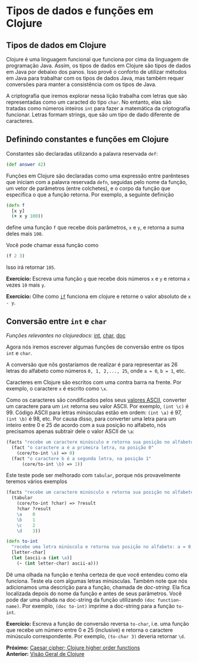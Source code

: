 # Tipos de dados e funções em Clojure

## Tipos de dados em Clojure

Clojure é uma linguagem funcional que funciona por cima da linguagem de programação Java. Assim, os tipos de dados em Clojure são tipos de dados em Java por debaixo dos panos. Isso provê o conforto de utilizar métodos em Java para trabalhar com os tipos de dados Java, mas também requer conversões para manter a consistência com os tipos de Java.

A criptografia que iremos explorar nessa lição trabalha com letras que são representadas como um caracted do tipo `char`. No entanto, elas são tratadas como números inteiros `int` para fazer a matemática da criptografia funcionar. Letras formam strings, que são um tipo de dado diferente de caracteres.

## Definindo constantes e funções em Clojure

Constantes são declaradas utilizando a palavra reservada `def`:
```clojure
(def answer 42)
```

Funções em Clojure são declaradas como uma expressão entre parênteses que iniciam com a palavra reservada `defn`, seguidas pelo nome da função, um vetor de parâmetros (entre colchetes), e o corpo da função que especifica o que a função retorna. Por exemplo, a seguinte definição


```clojure
(defn f
  [x y]
  (+ x y 100))
```
define uma função `f` que recebe dois parâmetros, `x` e `y`, e retorna a suma deles mais `100`.

Você pode chamar essa função como
```clojure 
(f 2 3)
```

Isso irá retornar `105`.

**Exercício:** Escreva uma função `g` que recebe dois números `x` e `y` e retorna `x` vezes `10` mais `y`.

**Exercício:** Olhe como [`if`](https://clojuredocs.org/clojure.core/if) funciona em clojure e retorne o valor absoluto de `x - y`.

## Conversão entre `int` e `char`

*Funções relevantes no clojuredocs*: [int](https://clojuredocs.org/clojure.core/int), [char](https://clojuredocs.org/clojure.core/char),
[doc](https://clojuredocs.org/clojure.repl/doc)

Agora nós iremos escrever algumas funções de conversão entre os tipos `int` e `char`.

A conversão que nõs gostaríamos de realizar é para representar as 26 letras do alfabeto como números `0, 1, 2,..., 25`, onde `a = 0`, `b = 1`, etc.

Caracteres em Clojure são escritos com uma contra barra na frente. Por exemplo, o caractere `x` é escrito como `\x`.

Como os caracteres são condificados pelos seus [valores ASCII](https://en.wikipedia.org/wiki/ASCII#Code_chart), converter um caractere para um `int` retorna seu valor ASCII.
Por exemplo, `(int \c)` é 99.
Código ASCII para letras minúsculas estão em ordem: `(int \a)` é 97, `(int \b)` é 98, etc.
Por causa disso, para converter uma letra para um inteiro entre 0 e 25 de acordo com a sua posição no alfabeto, nós precisamos apenas subtrair dele o valor ASCII de `\a`:

```clojure
(facts "recebe um caractere minúsculo e retorna sua posição no alfabeto: a = 0, b = 1, etc"
  (fact "o caractere a é a primeira letra, na posição 0"
    (core/to-int \a) => 0)
  (fact "o caractere b é a segunda letra, na posição 1"
      (core/to-int \b) => 1))
```

Este teste pode ser melhorado com `tabular`, porque nós provavelmente teremos vários exemplos

```clojure
(facts "recebe um caractere minúsculo e retorna sua posição no alfabeto: a = 0, b = 1, etc"
  (tabular
    (core/to-int ?char) => ?result
    ?char ?result
    \a    0
    \b    1
    \c    2
    \d    3))

```
```clojure
(defn to-int
  "recebe uma letra minúscola e retorna sua posição no alfabeto: a = 0, b = 1, etc."
  [letter-char]
  (let [ascii-a (int \a)]
    (- (int letter-char) ascii-a)))
```

Dê uma olhada na função e tenha certeza de que você entendeu como ela funciona. Teste ela com algumas letras minúsculas.
Também note que nós adicionamos uma descrição para a função, chamada de *doc-string*. Ela fica localizada depois do nome da função e antes de seus parâmetros.
Você pode dar uma olhada na doc-string da função utilizando `(doc function-name)`. Por exemplo, `(doc to-int)` imprime a doc-string para a função `to-int`.

**Exercício:** Escreva a função de conversão reversa `to-char`, i.e. uma função que recebe um número entre 0 e 25 (inclusive) e retorna o caractere minúsculo correspondente. Por exemplo, `(to-char 3)` deveria retornar `\d`.

**Próximo:** [Caesar cipher; Clojure higher order functions](4-caesar.md)
<br />
**Anterior:** [Visão Geral de Clojure](2-functional-overview.md)
